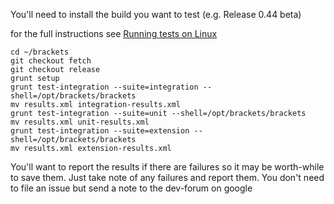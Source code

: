 You'll need to install the build you want to test (e.g. Release 0.44 beta)

for the full instructions see [Running tests on Linux](https://github.com/brackets-cont/brackets-shell/wiki/Running-tests-on-Linux)
```text
cd ~/brackets
git checkout fetch
git checkout release
grunt setup
grunt test-integration --suite=integration --shell=/opt/brackets/brackets
mv results.xml integration-results.xml
grunt test-integration --suite=unit --shell=/opt/brackets/brackets
mv results.xml unit-results.xml
grunt test-integration --suite=extension --shell=/opt/brackets/brackets
mv results.xml extension-results.xml
```

You'll want to report the results if there are failures so it may be worth-while to save them.  Just take note of any failures and report them.  You don't need to file an issue but send a note to the dev-forum on google